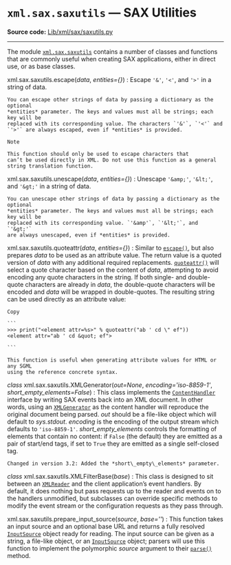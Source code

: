 `xml.sax.saxutils` — SAX Utilities
==================================

**Source code:** [Lib/xml/sax/saxutils.py](https://github.com/python/cpython/tree/3.13/Lib/xml/sax/saxutils.py)

---

The module [`xml.sax.saxutils`](#module-xml.sax.saxutils "xml.sax.saxutils: Convenience functions and classes for use with SAX.") contains a number of classes and functions
that are commonly useful when creating SAX applications, either in direct use,
or as base classes.

xml.sax.saxutils.escape(*data*, *entities={}*)
:   Escape `'&'`, `'<'`, and `'>'` in a string of data.

    You can escape other strings of data by passing a dictionary as the optional
    *entities* parameter. The keys and values must all be strings; each key will be
    replaced with its corresponding value. The characters `'&'`, `'<'` and
    `'>'` are always escaped, even if *entities* is provided.

    Note

    This function should only be used to escape characters that
    can’t be used directly in XML. Do not use this function as a general
    string translation function.

xml.sax.saxutils.unescape(*data*, *entities={}*)
:   Unescape `'&amp;'`, `'&lt;'`, and `'&gt;'` in a string of data.

    You can unescape other strings of data by passing a dictionary as the optional
    *entities* parameter. The keys and values must all be strings; each key will be
    replaced with its corresponding value. `'&amp'`, `'&lt;'`, and `'&gt;'`
    are always unescaped, even if *entities* is provided.

xml.sax.saxutils.quoteattr(*data*, *entities={}*)
:   Similar to [`escape()`](#xml.sax.saxutils.escape "xml.sax.saxutils.escape"), but also prepares *data* to be used as an
    attribute value. The return value is a quoted version of *data* with any
    additional required replacements. [`quoteattr()`](#xml.sax.saxutils.quoteattr "xml.sax.saxutils.quoteattr") will select a quote
    character based on the content of *data*, attempting to avoid encoding any
    quote characters in the string. If both single- and double-quote characters
    are already in *data*, the double-quote characters will be encoded and *data*
    will be wrapped in double-quotes. The resulting string can be used directly
    as an attribute value:

    Copy

    ```
    >>> print("<element attr=%s>" % quoteattr("ab ' cd \" ef"))
    <element attr="ab ' cd &quot; ef">

    ```

    This function is useful when generating attribute values for HTML or any SGML
    using the reference concrete syntax.

*class* xml.sax.saxutils.XMLGenerator(*out=None*, *encoding='iso-8859-1'*, *short\_empty\_elements=False*)
:   This class implements the [`ContentHandler`](xml.sax.handler.html#xml.sax.handler.ContentHandler "xml.sax.handler.ContentHandler") interface
    by writing SAX
    events back into an XML document. In other words, using an [`XMLGenerator`](#xml.sax.saxutils.XMLGenerator "xml.sax.saxutils.XMLGenerator")
    as the content handler will reproduce the original document being parsed. *out*
    should be a file-like object which will default to *sys.stdout*. *encoding* is
    the encoding of the output stream which defaults to `'iso-8859-1'`.
    *short\_empty\_elements* controls the formatting of elements that contain no
    content: if `False` (the default) they are emitted as a pair of start/end
    tags, if set to `True` they are emitted as a single self-closed tag.

    Changed in version 3.2: Added the *short\_empty\_elements* parameter.

*class* xml.sax.saxutils.XMLFilterBase(*base*)
:   This class is designed to sit between an
    [`XMLReader`](xml.sax.reader.html#xml.sax.xmlreader.XMLReader "xml.sax.xmlreader.XMLReader") and the client
    application’s event handlers. By default, it does nothing but pass requests up
    to the reader and events on to the handlers unmodified, but subclasses can
    override specific methods to modify the event stream or the configuration
    requests as they pass through.

xml.sax.saxutils.prepare\_input\_source(*source*, *base=''*)
:   This function takes an input source and an optional base URL and returns a
    fully resolved [`InputSource`](xml.sax.reader.html#xml.sax.xmlreader.InputSource "xml.sax.xmlreader.InputSource") object ready for
    reading. The input source can be given as a string, a file-like object, or
    an [`InputSource`](xml.sax.reader.html#xml.sax.xmlreader.InputSource "xml.sax.xmlreader.InputSource") object; parsers will use this
    function to implement the polymorphic *source* argument to their
    [`parse()`](xml.sax.reader.html#xml.sax.xmlreader.XMLReader.parse "xml.sax.xmlreader.XMLReader.parse") method.